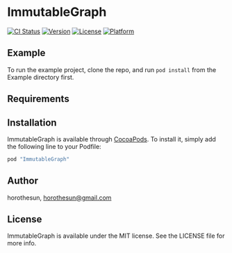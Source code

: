 # ImmutableGraph

[![CI Status](http://img.shields.io/travis/horothesun/ImmutableGraph.svg?style=flat)](https://travis-ci.org/horothesun/ImmutableGraph)
[![Version](https://img.shields.io/cocoapods/v/ImmutableGraph.svg?style=flat)](http://cocoapods.org/pods/ImmutableGraph)
[![License](https://img.shields.io/cocoapods/l/ImmutableGraph.svg?style=flat)](http://cocoapods.org/pods/ImmutableGraph)
[![Platform](https://img.shields.io/cocoapods/p/ImmutableGraph.svg?style=flat)](http://cocoapods.org/pods/ImmutableGraph)

## Example

To run the example project, clone the repo, and run `pod install` from the Example directory first.

## Requirements

## Installation

ImmutableGraph is available through [CocoaPods](http://cocoapods.org). To install
it, simply add the following line to your Podfile:

```ruby
pod "ImmutableGraph"
```

## Author

horothesun, horothesun@gmail.com

## License

ImmutableGraph is available under the MIT license. See the LICENSE file for more info.
